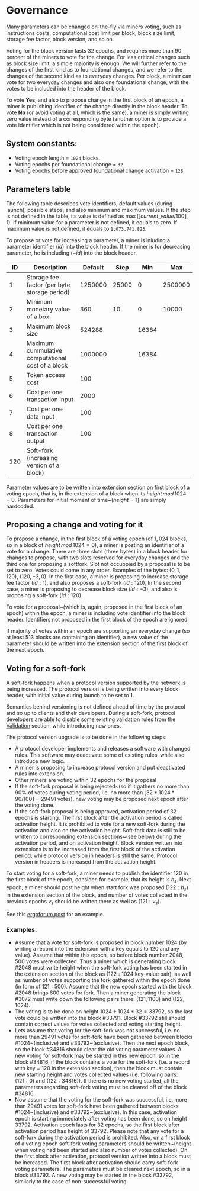 # Governance

Many parameters can be changed on-the-fly via miners voting, such as instructions costs, computational cost limit per block, block size limit, storage fee factor, block version, and so on. 

Voting for the block version lasts 32 epochs, and requires more than 90 percent of the miners to vote for the change. For less critical changes such as block size limit, a simple majority is enough. We will further refer to the changes of the first kind as to foundational changes, and we refer to the changes of the second kind as to everyday changes. Per block, a miner can vote for two everyday changes and also one foundational change, with the votes to be included into the header of the block.

To vote **Yes**, and also to propose change in the first block of an epoch, a miner is publishing identifier of the change directly in the block header. To vote **No** (or avoid voting at all, which is the same), a miner is simply writing zero value instead of a corresponding byte (another option is to provide a vote identifier which is not being considered within the epoch).

## System constants:

- Voting epoch length = `1024` blocks.
- Voting epochs per foundational change = `32`
- Voting epochs before approved foundational change activation = `128`


## Parameters table


The following table describes vote identifiers, default values (during launch), possible steps, and also minimum and maximum values. If the step is not defined in the table, its value is defined as $\max(\lfloor current\_value / 100 \rfloor, 1)$. If minimum value for a parameter is not defined, it equals to zero. If maximum value is not defined, it equals to `1,073,741,823`.

To propose or vote for increasing a parameter, a miner is inluding a parameter identifier ($id$) into the block header. If the miner is for decreasing parameter, he is including ($-id$) into the block header.


| ID | Description | Default | Step | Min | Max |
|---|---|---|---|---|---|
| 1 | Storage fee factor (per byte storage period) | 1250000 | 25000 | 0 | 2500000 |
| 2 | Minimum monetary value of a box | 360 | 10 | 0 | 10000 |
| 3 | Maximum block size | 524288 |  | 16384 |  |
| 4 | Maximum cummulative computational cost of a block | 1000000 |  | 16384 |  |
| 5 | Token access cost | 100 |  |  |  |
| 6 | Cost per one transaction input | 2000 |  |  |  |
| 7 | Cost per one data input | 100 |  |  |  |
| 8 | Cost per one transaction output | 100 |  |  |  |
| 120 | Soft-fork (increasing version of a block) |  |  |  |  |

Parameter values are to be written into extension section on first block of a voting epoch,
that is, in the extension of a block when its $height\,mod\,1024 = 0$.
Parameters for initial moment of time~$(height = 1)$ are simply hardcoded.

## Proposing a change and voting for it

To propose a change, in the first block of a voting epoch (of $1,024$ blocks, so in a block of
$height\,mod\,1024 = 0$), a miner is posting an identifier of a vote for a change. There are three slots (three bytes)
in a block header for changes to propose, with two slots reserved for everyday changes and the third one for
proposing a softfork. Slot not occuppied by a proposal is to be set to zero. Votes could come in any order.
Examples of the bytes: $(0, 1, 120)$, $(120, -3, 0)$. In the first case, a miner is proposing to increase storage fee factor ($id:1$), and
also proposes a soft-fork ($id:120$), In the second case, a miner is proposing to decrease block size ($id:-3$), and also
 is proposing a soft-fork ($id:120$).

To vote for a proposal~(which is, again, proposed in the first block of an epoch) within the epoch, a miner is including vote identifier into the block header. Identifiers not proposed in the first block of the epoch are ignored.

If majority of votes within an epoch are supporting an everyday change (so at least 513 blocks are containing an identifier), a new value of the parameter should be written into the extension section of the first block of the next epoch.

## Voting for a soft-fork

A soft-fork happens when a protocol version supported by the network is being increased.
The protocol version is being written into every block header, with initial value during launch to be set to 1.

Semantics behind versioning is not defined ahead of time by the protocol and so up to clients and their developers.
During a soft-fork, protocol developers are able to disable some existing validation rules from the [Validation](#validation) section, while introducing new ones.

The protocol version upgrade is to be done in the following steps:

- A protocol developer implements and releases a software with changed rules. This software may deactivate some of existing rules, while also introduce new logic.
- A miner is proposing to increase protocol version and put deactivated rules into extension.
- Other miners are voting within 32 epochs for the proposal
- If the soft-fork proposal is being rejected~(so if it gathers no more than $90\%$ of votes during voting period, i.e. no more than $\lfloor 32 * 1024 * 90 / 100 \rfloor = 29491$ votes), new voting may be proposed next epoch after the voting done.
- If the soft-fork proposal is being approved, activation period of 32 epochs is starting. The first block
after the activation period is called activation height. It is prohibited to vote for a new soft-fork during the
activation and also on the activation height. Soft-fork data is still to be
written to corresponding extension sections~(see below) during the activation period, and on activation height.
Block version written into extensions is to be increased from the first block of the activation period, while protocol
version in headers is still the same. Protocol version in headers is increased from the activation height.

To start voting for a soft-fork, a miner needs to publish the identifier $120$ in the first block of the epoch, consider, for example, that its height is $h_s$. Next epoch, a miner should post height when start fork was proposed ($122: h_s$) in the extension section of the block, and number of votes collected in the previous epochs $v_s$ should be written there as well as ($121: v_s$).

See this [ergoforum post](https://www.ergoforum.org/t/voting-for-a-soft-fork-in-ergo/2958) for an example. 

### Examples:

- Assume that a vote for soft-fork is proposed in block number $1024$ (by writing a record into the extension with a key equals to $120$ and any value). Assume that within this epoch, so before block number $2048$, $500$ votes were collected. Thus a miner which is generating block $\#2048$ must write height when the soft-fork voting has been started in the extension section of the block as ($122: 1024$ key-value pair), as well as number of votes supporting the fork gathered within the epoch done (in form of $121: 500$). Assume that the new epoch started with the block $\#2048$ brings 600 votes for fork. Then a miner generating the block $\#3072$ must write down the following pairs there: $(121, 1100)$ and $(122, 1024)$.
- The voting is to be done on height $1024 + 1024*32 = 33792$, so the last vote could be written into the block $\#33791$. Block $\#33792$ still should contain correct values for votes collected and voting starting height.
- Lets assume that voting for the soft-fork was not successful, i.e. no more than $29491$ votes for soft-fork have been gathered between blocks $\#1024$~(inclusive) and $\#33792$~(exclusive). Then the next epoch block, so the block $\#34816$ should clear the old voting parameter values. A new voting for soft-fork may be started in this new epoch, so in the block $\#34816$, if the block contains a vote for the soft-fork (i.e. a record with key = 120 in the extension section), then the block must contain new starting height and votes collected values (i.e. following pairs: $(121: 0)$ and $(122: 34816)$). If there is no new voting started, all the parameters regarding soft-fork voting must be cleared off of the block $\#34816$.
- Now assume that the voting for the soft-fork was successful, i.e. more than $29491$ votes for soft-fork have been gathered between blocks $\#1024$~(inclusive) and $\#33792$~(exclusive). In this case, activation epoch is starting immediately after voting has been done, so on height $33792$. Activation epoch lasts for 32 epochs, so the first block after activation period has height of $33792$. Please note that any vote for a soft-fork during the activation period is prohibited. Also, on a first block of a voting epoch soft-fork voting parameters should be written~(height when voting had been started and also number of votes collected). On the first block after activation, protocol version written into a block must be increased. The first block after activation should carry soft-fork voting parameters. The parameters must be cleared next epoch, so in a block $\#33792$. A new voting may be started in the block $\#33792$, similarly to the case of non-successful voting.
